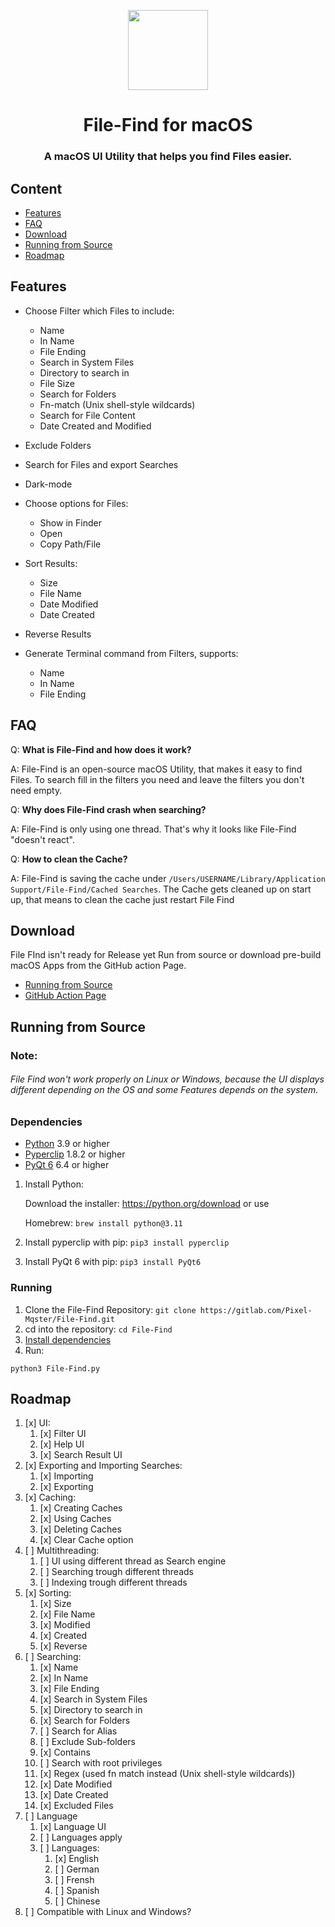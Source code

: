 <p align="center">
  <img src="https://gitlab.com/Pixel-Mqster/File-Find/-/raw/main/assets/icon.png" height="128">
  <h1 align="center">File-Find for macOS</h1>


<h3 align="center">A macOS UI Utility that helps you find Files easier.</h3>

## Content
- [Features](#features)
- [FAQ](#faq)
- [Download](#download)
- [Running from Source](#running-from-source)
- [Roadmap](#roadmap)


## Features
- Choose Filter which Files to include:
	* Name
	* In Name
	* File Ending
	* Search in System Files
	* Directory to search in
	* File Size
	* Search for Folders
    * Fn-match (Unix shell-style wildcards)
    * Search for File Content
    * Date Created and Modified
- Exclude Folders
- Search for Files and export Searches
- Dark-mode
- Choose options for Files:
	* Show in Finder
	* Open
	* Copy Path/File
- Sort Results:
	* Size
	* File Name
	* Date Modified
	* Date Created
- Reverse Results

- Generate Terminal command from Filters, supports:
	* Name
	* In Name
	* File Ending

## FAQ
Q: **What is File-Find and how does it work?**

A: File-Find is an open-source macOS Utility, that makes it easy to find Files. To search fill in the filters you need and leave the filters you don't need empty.

Q: **Why does File-Find crash when searching?**

A: File-Find is only using one thread. That's why it looks like File-Find "doesn't react".

Q: **How to clean the Cache?**

A: File-Find is saving the cache under `/Users/USERNAME/Library/Application Support/File-Find/Cached Searches`. The Cache gets cleaned up on start up, that means to clean the cache just restart File Find

## Download
File FInd isn't ready for Release yet Run from source or download pre-build macOS Apps from the GitHub action Page.
- [Running from Source](#running-from-source)
- [GitHub Action Page](https://github.com/Pixel-Master/File-Find/actions/workflows/File-Find.yml)


## Running from Source

### Note:

###### File Find won't work properly on Linux or Windows, because the UI displays different depending on the OS and some Features depends on the system. 


### Dependencies
- [Python](https://python.org/) 3.9 or higher
- [Pyperclip](https://pypi.org/project/pyperclip/) 1.8.2 or higher
- [PyQt 6](https://pypi.org/project/PyQt6/) 6.4 or higher

1. Install Python:

    Download the installer: https://python.org/download or use

    Homebrew: `brew install python@3.11`

2. Install pyperclip with pip:
`pip3 install pyperclip`

3. Install PyQt 6 with pip:
`pip3 install PyQt6`

### Running
1. Clone the File-Find Repository: `git clone https://gitlab.com/Pixel-Mqster/File-Find.git`
2. cd into the repository: `cd File-Find`
3. [Install dependencies](#dependencies)
4. Run:

`python3 File-Find.py` 

## Roadmap
1. [x] UI:
   1. [x] Filter UI
   2. [x] Help UI
   3. [x] Search Result UI
2. [x] Exporting and Importing Searches:
   1. [x] Importing
   2. [x] Exporting 
3. [x] Caching:
	1. [x] Creating Caches
	2. [x] Using Caches
	3. [x] Deleting Caches
    4. [x] Clear Cache option
4. [ ] Multithreading:
	1. [ ] UI using different thread as Search engine
	2. [ ] Searching trough different threads
	3. [ ] Indexing trough different threads
5. [x] Sorting:
   1. [x] Size
   2. [x] File Name
   3. [x] Modified
   4. [x] Created
   5. [x] Reverse
6. [ ] Searching:
    1. [x] Name
    2. [x] In Name
    3. [x] File Ending
    4. [x] Search in System Files
    5. [x] Directory to search in
    6. [x] Search for Folders
    7. [ ] Search for Alias
    8. [ ] Exclude Sub-folders
    9. [x] Contains
    10. [ ] Search with root privileges
    11. [x] Regex (used fn match instead (Unix shell-style wildcards))
    12. [x] Date Modified
    13. [x] Date Created
    14. [x] Excluded Files
7. [ ] Language
   1. [x] Language UI
   2. [ ] Languages apply
   3. [ ] Languages:
      1. [x] English
      2. [ ] German
      3. [ ] Frensh
      4. [ ] Spanish
      5. [ ] Chinese
7. [ ] Compatible with Linux and Windows?
